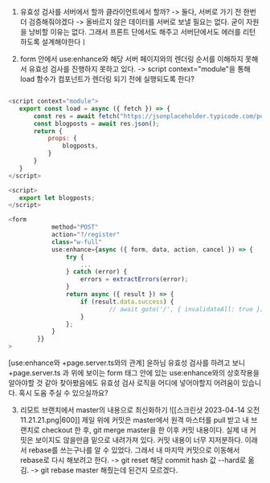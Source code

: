 1. 유효성 검사를 서버에서 할까 클라이언트에서 할까? 
-> 둘다, 서버로 가기 전 한번 더 검증해줘야겠다 
-> 올바르지 않은 데이터를 서버로 보낼 필요는 없다. 굳이 자원을 낭비할 이유는 없다. 그래서 프론트 단에서도 해주고 서버단에서도 에러를 리턴 하도록 설계해야한다ㅣ 



2. form 안에서 use:enhance와 해당 서버 페이지와의 렌더링 순서를 이해하지 못해서 유효성 검사를 진행하지 못하고 있다.
-> script context="module"을 통해 load 함수가 컴포넌트가 렌더링 되기 전에 실행되도록 한다? 

```js

<script context="module">
   export const load = async ({ fetch }) => {
       const res = await fetch("https://jsonplaceholder.typicode.com/posts");
       const blogposts = await res.json();
       return {
           props: {
               blogposts,
           }
       }
   }
</script>

<script>
   export let blogposts;
</script>
```


```ts
<form
			method="POST"
			action="?/register"
			class="w-full"
			use:enhance={async ({ form, data, action, cancel }) => {
				try {
					...
				} catch (error) {
					errors = extractErrors(error);
				}
				return async ({ result }) => {
					if (result.data.success) {
							// await goto('/', { invalidateAll: true });
					}
				};
			}
		}}
>
```

[use:enhance와 +page.server.ts와의 관계]
윤하님 유효성 검사를 하려고 보니 +page.server.ts 과 위에 보이는 form 태그 안에 있는 use:enhance와의 상호작용을 알아야할 것 같아 찾아봤음에도 유효성 검사 로직을 어디에 넣어야할지 어려움이 있습니다. 혹시 도움 주실 수 있으실까요? 


3. 리모트 브랜치에서 master의 내용으로 최신화하기
![[스크린샷 2023-04-14 오전 11.21.21.png|600]]
제일 위에 커밋은 master에서 원격 마스터를 pull 받고 내 브랜치로 checkout 한 후, git merge master을 한 이후 커밋 내용이다. 실제 내 커밋은 보이지도 않을만큼 밑으로 내려가져 있다. 커밋 내용이 너무 지저분하다. 이래서 rebase를 쓰는구나를 알 수 있었다. 그래서 내 마지막 커밋으로 이동해서 rebase로 다시 해보려고 한다. 
-> git reset 해당 commit hash 값 --hard로 옮김.
-> git rebase master 해줬는데 된건지 모르겠다.


